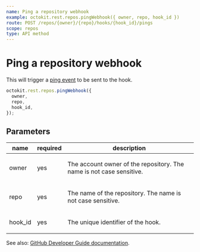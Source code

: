 ```yaml
---
name: Ping a repository webhook
example: octokit.rest.repos.pingWebhook({ owner, repo, hook_id })
route: POST /repos/{owner}/{repo}/hooks/{hook_id}/pings
scope: repos
type: API method
---
```


# Ping a repository webhook

This will trigger a [ping event](https://docs.github.com/webhooks/#ping-event) to be sent to the hook.

```js
octokit.rest.repos.pingWebhook({
  owner,
  repo,
  hook_id,
});
```

## Parameters

<table>
  <thead>
    <tr>
      <th>name</th>
      <th>required</th>
      <th>description</th>
    </tr>
  </thead>
  <tbody>
    <tr><td>owner</td><td>yes</td><td>

The account owner of the repository. The name is not case sensitive.

</td></tr>
<tr><td>repo</td><td>yes</td><td>

The name of the repository. The name is not case sensitive.

</td></tr>
<tr><td>hook_id</td><td>yes</td><td>

The unique identifier of the hook.

</td></tr>
  </tbody>
</table>

See also: [GitHub Developer Guide documentation](https://docs.github.com/rest/reference/repos#ping-a-repository-webhook).
